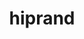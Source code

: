---
title: "hiprand"
layout: cache
categories: [package, develop]
meta: {"versions": ["5.4.3", "5.5.1", "5.6.1"], "compilers": ["gcc@=11.1.0", "gcc@=11.4.0"], "oss": ["ubuntu20.04"], "platforms": ["linux"], "targets": ["x86_64_v3"], "stacks": ["e4s", "e4s-rocm-external", "root"], "num_specs": 23, "num_specs_by_stack": {"root": 23, "e4s": 16, "e4s-rocm-external": 7}}
spec_details: [{"hash": "yg5vuzuiztjitro7yha5wuk33bv2sjtl", "compiler": "gcc@=11.1.0", "versions": ["5.5.1"], "os": "ubuntu20.04", "platform": "linux", "target": "x86_64_v3", "variants": ["amdgpu_target=gfx90a", "build_system=cmake", "build_type=Release", "~cuda", "generator=make", "~ipo", "+rocm"], "stacks": ["root", "e4s"], "size": "-", "tarball": "https://binaries.spack.io/develop/build_cache/linux-ubuntu20.04-x86_64_v3/gcc-11.1.0/hiprand-5.5.1/linux-ubuntu20.04-x86_64_v3-gcc-11.1.0-hiprand-5.5.1-yg5vuzuiztjitro7yha5wuk33bv2sjtl.spack"}, {"hash": "dpl55awdlpgqw2n6xz5xg6klyrzi5q5q", "compiler": "gcc@=11.4.0", "versions": ["5.4.3"], "os": "ubuntu20.04", "platform": "linux", "target": "x86_64_v3", "variants": ["amdgpu_target=auto", "build_system=cmake", "build_type=Release", "~cuda", "generator=make", "~ipo", "+rocm"], "stacks": ["root", "e4s-rocm-external"], "size": "-", "tarball": "https://binaries.spack.io/develop/build_cache/linux-ubuntu20.04-x86_64_v3/gcc-11.4.0/hiprand-5.4.3/linux-ubuntu20.04-x86_64_v3-gcc-11.4.0-hiprand-5.4.3-dpl55awdlpgqw2n6xz5xg6klyrzi5q5q.spack"}, {"hash": "hdsuya4nwmsz2zfjeap5gxe7d4bxywkm", "compiler": "gcc@=11.4.0", "versions": ["5.6.1"], "os": "ubuntu20.04", "platform": "linux", "target": "x86_64_v3", "variants": ["amdgpu_target=auto", "build_system=cmake", "build_type=Release", "~cuda", "generator=make", "~ipo", "+rocm"], "stacks": ["root", "e4s"], "size": "-", "tarball": "https://binaries.spack.io/develop/build_cache/linux-ubuntu20.04-x86_64_v3/gcc-11.4.0/hiprand-5.6.1/linux-ubuntu20.04-x86_64_v3-gcc-11.4.0-hiprand-5.6.1-hdsuya4nwmsz2zfjeap5gxe7d4bxywkm.spack"}, {"hash": "s3bozaleqgathra7iut3m5hu4elnpblk", "compiler": "gcc@=11.4.0", "versions": ["5.6.1"], "os": "ubuntu20.04", "platform": "linux", "target": "x86_64_v3", "variants": ["amdgpu_target=auto", "build_system=cmake", "build_type=Release", "~cuda", "generator=make", "~ipo", "+rocm"], "stacks": ["root", "e4s"], "size": "-", "tarball": "https://binaries.spack.io/develop/build_cache/linux-ubuntu20.04-x86_64_v3/gcc-11.4.0/hiprand-5.6.1/linux-ubuntu20.04-x86_64_v3-gcc-11.4.0-hiprand-5.6.1-s3bozaleqgathra7iut3m5hu4elnpblk.spack"}, {"hash": "7q6gvpv4h4yw7qudxquphp5iftjn5che", "compiler": "gcc@=11.4.0", "versions": ["5.4.3"], "os": "ubuntu20.04", "platform": "linux", "target": "x86_64_v3", "variants": ["amdgpu_target=auto", "build_system=cmake", "build_type=Release", "~cuda", "generator=make", "~ipo", "+rocm"], "stacks": ["root", "e4s-rocm-external"], "size": "-", "tarball": "https://binaries.spack.io/develop/build_cache/linux-ubuntu20.04-x86_64_v3/gcc-11.4.0/hiprand-5.4.3/linux-ubuntu20.04-x86_64_v3-gcc-11.4.0-hiprand-5.4.3-7q6gvpv4h4yw7qudxquphp5iftjn5che.spack"}, {"hash": "ryaodc5ueizmknyeofilc5wvglewpyfb", "compiler": "gcc@=11.4.0", "versions": ["5.6.1"], "os": "ubuntu20.04", "platform": "linux", "target": "x86_64_v3", "variants": ["amdgpu_target=auto", "build_system=cmake", "build_type=Release", "~cuda", "generator=make", "~ipo", "+rocm"], "stacks": ["root", "e4s"], "size": "-", "tarball": "https://binaries.spack.io/develop/build_cache/linux-ubuntu20.04-x86_64_v3/gcc-11.4.0/hiprand-5.6.1/linux-ubuntu20.04-x86_64_v3-gcc-11.4.0-hiprand-5.6.1-ryaodc5ueizmknyeofilc5wvglewpyfb.spack"}, {"hash": "wwip3dbdlfk3wnvnqgmo7atef3txywkm", "compiler": "gcc@=11.4.0", "versions": ["5.6.1"], "os": "ubuntu20.04", "platform": "linux", "target": "x86_64_v3", "variants": ["amdgpu_target=auto", "build_system=cmake", "build_type=Release", "~cuda", "generator=make", "~ipo", "+rocm"], "stacks": ["root", "e4s"], "size": "-", "tarball": "https://binaries.spack.io/develop/build_cache/linux-ubuntu20.04-x86_64_v3/gcc-11.4.0/hiprand-5.6.1/linux-ubuntu20.04-x86_64_v3-gcc-11.4.0-hiprand-5.6.1-wwip3dbdlfk3wnvnqgmo7atef3txywkm.spack"}, {"hash": "rmzdjfoeexzkdujwwxkxurpufbrejfj3", "compiler": "gcc@=11.4.0", "versions": ["5.6.1"], "os": "ubuntu20.04", "platform": "linux", "target": "x86_64_v3", "variants": ["amdgpu_target=auto", "build_system=cmake", "build_type=Release", "~cuda", "generator=make", "~ipo", "+rocm"], "stacks": ["root", "e4s"], "size": "-", "tarball": "https://binaries.spack.io/develop/build_cache/linux-ubuntu20.04-x86_64_v3/gcc-11.4.0/hiprand-5.6.1/linux-ubuntu20.04-x86_64_v3-gcc-11.4.0-hiprand-5.6.1-rmzdjfoeexzkdujwwxkxurpufbrejfj3.spack"}, {"hash": "wvkzsmqwrqwbvnmqakm5zx5fl67bq3dn", "compiler": "gcc@=11.4.0", "versions": ["5.6.1"], "os": "ubuntu20.04", "platform": "linux", "target": "x86_64_v3", "variants": ["amdgpu_target=auto", "build_system=cmake", "build_type=Release", "~cuda", "generator=make", "~ipo", "+rocm"], "stacks": ["root", "e4s"], "size": "-", "tarball": "https://binaries.spack.io/develop/build_cache/linux-ubuntu20.04-x86_64_v3/gcc-11.4.0/hiprand-5.6.1/linux-ubuntu20.04-x86_64_v3-gcc-11.4.0-hiprand-5.6.1-wvkzsmqwrqwbvnmqakm5zx5fl67bq3dn.spack"}, {"hash": "czuphhoacqsswca4uym3dvan3dzpnts3", "compiler": "gcc@=11.4.0", "versions": ["5.4.3"], "os": "ubuntu20.04", "platform": "linux", "target": "x86_64_v3", "variants": ["amdgpu_target=auto", "build_system=cmake", "build_type=Release", "~cuda", "generator=make", "~ipo", "+rocm"], "stacks": ["root", "e4s-rocm-external"], "size": "-", "tarball": "https://binaries.spack.io/develop/build_cache/linux-ubuntu20.04-x86_64_v3/gcc-11.4.0/hiprand-5.4.3/linux-ubuntu20.04-x86_64_v3-gcc-11.4.0-hiprand-5.4.3-czuphhoacqsswca4uym3dvan3dzpnts3.spack"}, {"hash": "wuftuqvitspnetlbqtfbdnritpyklv24", "compiler": "gcc@=11.4.0", "versions": ["5.6.1"], "os": "ubuntu20.04", "platform": "linux", "target": "x86_64_v3", "variants": ["amdgpu_target=auto", "build_system=cmake", "build_type=Release", "~cuda", "generator=make", "~ipo", "+rocm"], "stacks": ["root", "e4s"], "size": "-", "tarball": "https://binaries.spack.io/develop/build_cache/linux-ubuntu20.04-x86_64_v3/gcc-11.4.0/hiprand-5.6.1/linux-ubuntu20.04-x86_64_v3-gcc-11.4.0-hiprand-5.6.1-wuftuqvitspnetlbqtfbdnritpyklv24.spack"}, {"hash": "66iw26etiuiszubwljh7aiqjodyy2ubp", "compiler": "gcc@=11.4.0", "versions": ["5.6.1"], "os": "ubuntu20.04", "platform": "linux", "target": "x86_64_v3", "variants": ["amdgpu_target=auto", "build_system=cmake", "build_type=Release", "~cuda", "generator=make", "~ipo", "+rocm"], "stacks": ["root", "e4s"], "size": "-", "tarball": "https://binaries.spack.io/develop/build_cache/linux-ubuntu20.04-x86_64_v3/gcc-11.4.0/hiprand-5.6.1/linux-ubuntu20.04-x86_64_v3-gcc-11.4.0-hiprand-5.6.1-66iw26etiuiszubwljh7aiqjodyy2ubp.spack"}, {"hash": "dmeaod2mkouxvfr3vklpl6iehb7liwyr", "compiler": "gcc@=11.4.0", "versions": ["5.6.1"], "os": "ubuntu20.04", "platform": "linux", "target": "x86_64_v3", "variants": ["amdgpu_target=auto", "build_system=cmake", "build_type=Release", "~cuda", "generator=make", "~ipo", "+rocm"], "stacks": ["root", "e4s"], "size": "-", "tarball": "https://binaries.spack.io/develop/build_cache/linux-ubuntu20.04-x86_64_v3/gcc-11.4.0/hiprand-5.6.1/linux-ubuntu20.04-x86_64_v3-gcc-11.4.0-hiprand-5.6.1-dmeaod2mkouxvfr3vklpl6iehb7liwyr.spack"}, {"hash": "m5tplu2qiawzbwet54uon4kzkppqw3zz", "compiler": "gcc@=11.4.0", "versions": ["5.4.3"], "os": "ubuntu20.04", "platform": "linux", "target": "x86_64_v3", "variants": ["amdgpu_target=auto", "build_system=cmake", "build_type=Release", "~cuda", "generator=make", "~ipo", "+rocm"], "stacks": ["root", "e4s-rocm-external"], "size": "-", "tarball": "https://binaries.spack.io/develop/build_cache/linux-ubuntu20.04-x86_64_v3/gcc-11.4.0/hiprand-5.4.3/linux-ubuntu20.04-x86_64_v3-gcc-11.4.0-hiprand-5.4.3-m5tplu2qiawzbwet54uon4kzkppqw3zz.spack"}, {"hash": "y7l6v5z462sfbcq3litarsnad4fxvpv5", "compiler": "gcc@=11.4.0", "versions": ["5.4.3"], "os": "ubuntu20.04", "platform": "linux", "target": "x86_64_v3", "variants": ["amdgpu_target=auto", "build_system=cmake", "build_type=Release", "~cuda", "generator=make", "~ipo", "+rocm"], "stacks": ["root", "e4s-rocm-external"], "size": "-", "tarball": "https://binaries.spack.io/develop/build_cache/linux-ubuntu20.04-x86_64_v3/gcc-11.4.0/hiprand-5.4.3/linux-ubuntu20.04-x86_64_v3-gcc-11.4.0-hiprand-5.4.3-y7l6v5z462sfbcq3litarsnad4fxvpv5.spack"}, {"hash": "wkafobo5yhowkfgyjovr4dfo6vv6ilbc", "compiler": "gcc@=11.4.0", "versions": ["5.6.1"], "os": "ubuntu20.04", "platform": "linux", "target": "x86_64_v3", "variants": ["amdgpu_target=auto", "build_system=cmake", "build_type=Release", "~cuda", "generator=make", "~ipo", "+rocm"], "stacks": ["root", "e4s"], "size": "-", "tarball": "https://binaries.spack.io/develop/build_cache/linux-ubuntu20.04-x86_64_v3/gcc-11.4.0/hiprand-5.6.1/linux-ubuntu20.04-x86_64_v3-gcc-11.4.0-hiprand-5.6.1-wkafobo5yhowkfgyjovr4dfo6vv6ilbc.spack"}, {"hash": "tfclbxh46jwoufpzsdyywwiu5neye72y", "compiler": "gcc@=11.4.0", "versions": ["5.6.1"], "os": "ubuntu20.04", "platform": "linux", "target": "x86_64_v3", "variants": ["amdgpu_target=auto", "build_system=cmake", "build_type=Release", "~cuda", "generator=make", "~ipo", "+rocm"], "stacks": ["root", "e4s"], "size": "-", "tarball": "https://binaries.spack.io/develop/build_cache/linux-ubuntu20.04-x86_64_v3/gcc-11.4.0/hiprand-5.6.1/linux-ubuntu20.04-x86_64_v3-gcc-11.4.0-hiprand-5.6.1-tfclbxh46jwoufpzsdyywwiu5neye72y.spack"}, {"hash": "wa5dl6wukfarnxn5sy6ivmy7tjs5di4v", "compiler": "gcc@=11.4.0", "versions": ["5.6.1"], "os": "ubuntu20.04", "platform": "linux", "target": "x86_64_v3", "variants": ["amdgpu_target=auto", "build_system=cmake", "build_type=Release", "~cuda", "generator=make", "~ipo", "+rocm"], "stacks": ["root", "e4s"], "size": "-", "tarball": "https://binaries.spack.io/develop/build_cache/linux-ubuntu20.04-x86_64_v3/gcc-11.4.0/hiprand-5.6.1/linux-ubuntu20.04-x86_64_v3-gcc-11.4.0-hiprand-5.6.1-wa5dl6wukfarnxn5sy6ivmy7tjs5di4v.spack"}, {"hash": "mssi4e7hkw3wo7tsey6nq57uy7jjy7vq", "compiler": "gcc@=11.4.0", "versions": ["5.6.1"], "os": "ubuntu20.04", "platform": "linux", "target": "x86_64_v3", "variants": ["amdgpu_target=auto", "build_system=cmake", "build_type=Release", "~cuda", "generator=make", "~ipo", "+rocm"], "stacks": ["root", "e4s"], "size": "-", "tarball": "https://binaries.spack.io/develop/build_cache/linux-ubuntu20.04-x86_64_v3/gcc-11.4.0/hiprand-5.6.1/linux-ubuntu20.04-x86_64_v3-gcc-11.4.0-hiprand-5.6.1-mssi4e7hkw3wo7tsey6nq57uy7jjy7vq.spack"}, {"hash": "v43zjhk3i4udgb5uoel4xp4qv5c5zcpj", "compiler": "gcc@=11.4.0", "versions": ["5.4.3"], "os": "ubuntu20.04", "platform": "linux", "target": "x86_64_v3", "variants": ["amdgpu_target=auto", "build_system=cmake", "build_type=Release", "~cuda", "generator=make", "~ipo", "+rocm"], "stacks": ["root", "e4s-rocm-external"], "size": "-", "tarball": "https://binaries.spack.io/develop/build_cache/linux-ubuntu20.04-x86_64_v3/gcc-11.4.0/hiprand-5.4.3/linux-ubuntu20.04-x86_64_v3-gcc-11.4.0-hiprand-5.4.3-v43zjhk3i4udgb5uoel4xp4qv5c5zcpj.spack"}, {"hash": "wbvv4crob64mvyj4uyluozg2x7iydniz", "compiler": "gcc@=11.4.0", "versions": ["5.6.1"], "os": "ubuntu20.04", "platform": "linux", "target": "x86_64_v3", "variants": ["amdgpu_target=auto", "build_system=cmake", "build_type=Release", "~cuda", "generator=make", "~ipo", "+rocm"], "stacks": ["root", "e4s"], "size": "-", "tarball": "https://binaries.spack.io/develop/build_cache/linux-ubuntu20.04-x86_64_v3/gcc-11.4.0/hiprand-5.6.1/linux-ubuntu20.04-x86_64_v3-gcc-11.4.0-hiprand-5.6.1-wbvv4crob64mvyj4uyluozg2x7iydniz.spack"}, {"hash": "aly5wvb74o35qcbvhogvik5ok3ef7w34", "compiler": "gcc@=11.4.0", "versions": ["5.4.3"], "os": "ubuntu20.04", "platform": "linux", "target": "x86_64_v3", "variants": ["amdgpu_target=auto", "build_system=cmake", "build_type=Release", "~cuda", "generator=make", "~ipo", "+rocm"], "stacks": ["root", "e4s-rocm-external"], "size": "-", "tarball": "https://binaries.spack.io/develop/build_cache/linux-ubuntu20.04-x86_64_v3/gcc-11.4.0/hiprand-5.4.3/linux-ubuntu20.04-x86_64_v3-gcc-11.4.0-hiprand-5.4.3-aly5wvb74o35qcbvhogvik5ok3ef7w34.spack"}, {"hash": "zrgrnawqpljdpj36ukyo5mqhtuoxtais", "compiler": "gcc@=11.4.0", "versions": ["5.6.1"], "os": "ubuntu20.04", "platform": "linux", "target": "x86_64_v3", "variants": ["amdgpu_target=auto", "build_system=cmake", "build_type=Release", "~cuda", "generator=make", "~ipo", "+rocm"], "stacks": ["root", "e4s"], "size": "-", "tarball": "https://binaries.spack.io/develop/build_cache/linux-ubuntu20.04-x86_64_v3/gcc-11.4.0/hiprand-5.6.1/linux-ubuntu20.04-x86_64_v3-gcc-11.4.0-hiprand-5.6.1-zrgrnawqpljdpj36ukyo5mqhtuoxtais.spack"}]
---